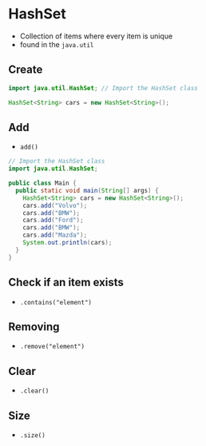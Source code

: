 # HashSet

- Collection of items where every item is unique
- found in the `java.util`

## Create

```java
import java.util.HashSet; // Import the HashSet class

HashSet<String> cars = new HashSet<String>();
```

## Add

- `add()`

```java
// Import the HashSet class
import java.util.HashSet;

public class Main {
  public static void main(String[] args) {
    HashSet<String> cars = new HashSet<String>();
    cars.add("Volvo");
    cars.add("BMW");
    cars.add("Ford");
    cars.add("BMW");
    cars.add("Mazda");
    System.out.println(cars);
  }
}
```

## Check if an item exists

- `.contains("element")`

## Removing

- `.remove("element")`

## Clear

- `.clear()`

## Size

- `.size()`
